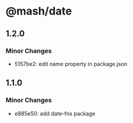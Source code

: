 # @mash/date

## 1.2.0

### Minor Changes

- 5157be2: edit name property in package.json

## 1.1.0

### Minor Changes

- e885e50: add date-fns package
